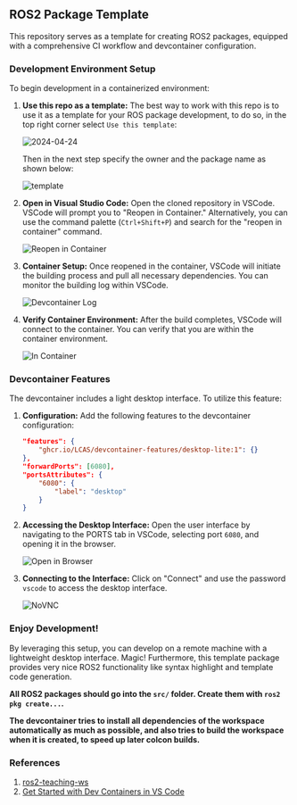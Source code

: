 ## ROS2 Package Template

This repository serves as a template for creating ROS2 packages, equipped with a comprehensive CI workflow and devcontainer configuration.

### Development Environment Setup

To begin development in a containerized environment:

1. **Use this repo as a template:**
   The best way to work with this repo is to use it as a template for your ROS package development, to do so, in the top right corner select `Use this template`:
   
   ![2024-04-24](https://github.com/LCAS/ros2_pkg_template/assets/47870260/2aba3511-7a3f-4e88-a3c1-26ba2be48b45)

   Then in the next step specify the owner and the package name as shown below:
   
   ![template](https://github.com/LCAS/ros2_pkg_template/assets/47870260/b564c9d7-81d4-4dc1-baba-9355b59d09c1)
   

3. **Open in Visual Studio Code:**
   Open the cloned repository in VSCode. VSCode will prompt you to "Reopen in Container." Alternatively, you can use the command palette (`Ctrl+Shift+P`) and search for the "reopen in container" command.

   ![Reopen in Container](https://github.com/LCAS/ros2_pkg_template/assets/47870260/52b26ae9-ffe9-4e7c-afb9-88cee88f870f)

4. **Container Setup:**
   Once reopened in the container, VSCode will initiate the building process and pull all necessary dependencies. You can monitor the building log within VSCode.

   ![Devcontainer Log](https://github.com/LCAS/ros2_pkg_template/assets/47870260/4a01e140-972e-4f10-b866-acaabf6b4cfd)

5. **Verify Container Environment:**
   After the build completes, VSCode will connect to the container. You can verify that you are within the container environment.

   ![In Container](https://github.com/LCAS/ros2_pkg_template/assets/47870260/9efec878-5d83-4aed-a9d0-8a1cf6bbf655)

### Devcontainer Features

The devcontainer includes a light desktop interface. To utilize this feature:

1. **Configuration:**
   Add the following features to the devcontainer configuration:

   ```json
   "features": {
       "ghcr.io/LCAS/devcontainer-features/desktop-lite:1": {}
   },
   "forwardPorts": [6080],
   "portsAttributes": {
       "6080": {
           "label": "desktop"
       }
   }
   ```

2. **Accessing the Desktop Interface:**
   Open the user interface by navigating to the PORTS tab in VSCode, selecting port `6080`, and opening it in the browser.

   ![Open in Browser](https://github.com/LCAS/ros2_pkg_template/assets/47870260/b61f4c95-453b-4c92-ad66-5133c91abb05)

3. **Connecting to the Interface:**
   Click on "Connect" and use the password `vscode` to access the desktop interface.

   ![NoVNC](https://github.com/LCAS/ros2_pkg_template/assets/47870260/71246a4c-fd02-4196-b390-b18804f9cd4e)

### Enjoy Development!

By leveraging this setup, you can develop on a remote machine with a lightweight desktop interface. Magic! Furthermore, this template package provides very nice ROS2 functionality like syntax highlight and template code generation. 

**All ROS2 packages should go into the `src/` folder. Create them with `ros2 pkg create...`.**

**The devcontainer tries to install all dependencies of the workspace automatically as much as possible, and also tries to build the workspace when it is created, to speed up later colcon builds.**

### References

1. [ros2-teaching-ws](https://github.com/LCAS/ros2-teaching-ws)
2. [Get Started with Dev Containers in VS Code](https://youtu.be/b1RavPr_878?si=ADepc_VocOHTXP55)
